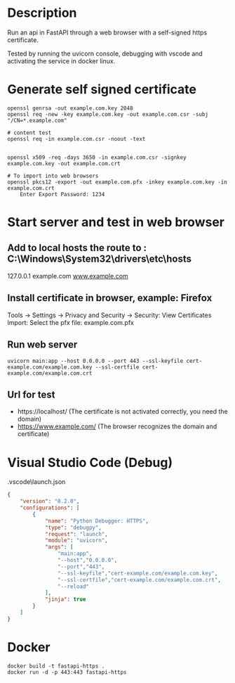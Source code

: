 # Description

Run an api in FastAPI through a web browser with a self-signed https certificate.

Tested by running the uvicorn console, debugging with vscode and activating the service in docker linux.

# Generate self signed certificate
```console
openssl genrsa -out example.com.key 2048
openssl req -new -key example.com.key -out example.com.csr -subj "/CN=*.example.com"

# content test
openssl req -in example.com.csr -noout -text


openssl x509 -req -days 3650 -in example.com.csr -signkey example.com.key -out example.com.crt

# To import into web browsers
openssl pkcs12 -export -out example.com.pfx -inkey example.com.key -in example.com.crt
    Enter Export Password: 1234
```

# Start server and test in web browser

## Add to local hosts the route to : C:\Windows\System32\drivers\etc\hosts
127.0.0.1 example.com www.example.com

## Install certificate in browser, example: Firefox
Tools -> Settings -> Privacy and Security -> Security: View Certificates
Import: Select the pfx file: example.com.pfx

## Run web server
```console
uvicorn main:app --host 0.0.0.0 --port 443 --ssl-keyfile cert-example.com/example.com.key --ssl-certfile cert-example.com/example.com.crt
```

## Url for test
- https://localhost/ (The certificate is not activated correctly, you need the domain)
- https://www.example.com/ (The browser recognizes the domain and certificate)

# Visual Studio Code (Debug)
.vscode\launch.json
```json
{
    "version": "0.2.0",
    "configurations": [
        {
            "name": "Python Debugger: HTTPS",
            "type": "debugpy",
            "request": "launch",
            "module": "uvicorn",
            "args": [
                "main:app",
                "--host","0.0.0.0",
                "--port","443",
                "--ssl-keyfile","cert-example.com/example.com.key",
                "--ssl-certfile","cert-example.com/example.com.crt",
                "--reload"
            ],
            "jinja": true
        }
    ]
}

```

# Docker

```console
docker build -t fastapi-https .
docker run -d -p 443:443 fastapi-https
```


